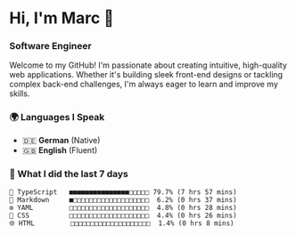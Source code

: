 # Hi, I'm Marc 👋 
### Software Engineer

Welcome to my GitHub! I'm passionate about creating intuitive, high-quality web applications. Whether it's building sleek front-end designs or tackling complex back-end challenges, I'm always eager to learn and improve my skills.  

### 🌍 Languages I Speak  
- 🇩🇪 **German** (Native)  
- 🇬🇧 **English** (Fluent)

### 🤯 What I did the last 7 days

```
🔷 TypeScript   ■■■■■■■■■■■■■■■□□□□□ 79.7% (7 hrs 57 mins)
📝 Markdown     ■□□□□□□□□□□□□□□□□□□□  6.2% (0 hrs 37 mins)
⚙️ YAML         □□□□□□□□□□□□□□□□□□□□  4.8% (0 hrs 28 mins)
🎨 CSS          □□□□□□□□□□□□□□□□□□□□  4.4% (0 hrs 26 mins)
🌐 HTML         □□□□□□□□□□□□□□□□□□□□  1.4% (0 hrs 8 mins)
```